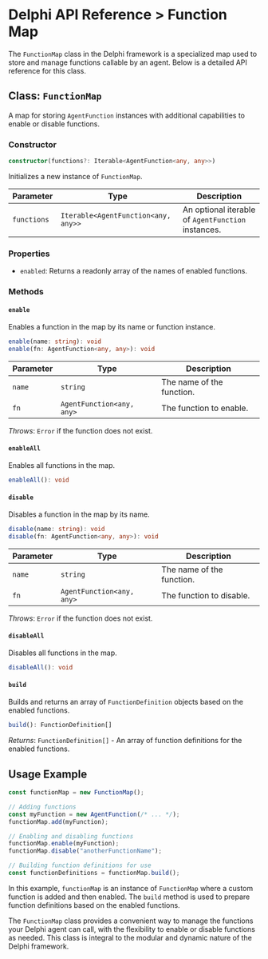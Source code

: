 # Delphi API Reference > Function Map

The `FunctionMap` class in the Delphi framework is a specialized map used to
store and manage functions callable by an agent. Below is a detailed API
reference for this class.

## Class: `FunctionMap`

A map for storing `AgentFunction` instances with additional capabilities to
enable or disable functions.

### Constructor

```typescript
constructor(functions?: Iterable<AgentFunction<any, any>>)
```

Initializes a new instance of `FunctionMap`.

| Parameter   | Type                                | Description                                        |
| ----------- | ----------------------------------- | -------------------------------------------------- |
| `functions` | `Iterable<AgentFunction<any, any>>` | An optional iterable of `AgentFunction` instances. |

### Properties

- `enabled`: Returns a readonly array of the names of enabled functions.

### Methods

#### `enable`

Enables a function in the map by its name or function instance.

```typescript
enable(name: string): void
enable(fn: AgentFunction<any, any>): void
```

| Parameter | Type                      | Description               |
| --------- | ------------------------- | ------------------------- |
| `name`    | `string`                  | The name of the function. |
| `fn`      | `AgentFunction<any, any>` | The function to enable.   |

_Throws_: `Error` if the function does not exist.

#### `enableAll`

Enables all functions in the map.

```typescript
enableAll(): void
```

#### `disable`

Disables a function in the map by its name.

```typescript
disable(name: string): void
disable(fn: AgentFunction<any, any>): void
```

| Parameter | Type                      | Description               |
| --------- | ------------------------- | ------------------------- |
| `name`    | `string`                  | The name of the function. |
| `fn`      | `AgentFunction<any, any>` | The function to disable.  |

_Throws_: `Error` if the function does not exist.

#### `disableAll`

Disables all functions in the map.

```typescript
disableAll(): void
```

#### `build`

Builds and returns an array of `FunctionDefinition` objects based on the enabled
functions.

```typescript
build(): FunctionDefinition[]
```

_Returns_: `FunctionDefinition[]` - An array of function definitions for the
enabled functions.

## Usage Example

```typescript
const functionMap = new FunctionMap();

// Adding functions
const myFunction = new AgentFunction(/* ... */);
functionMap.add(myFunction);

// Enabling and disabling functions
functionMap.enable(myFunction);
functionMap.disable("anotherFunctionName");

// Building function definitions for use
const functionDefinitions = functionMap.build();
```

In this example, `functionMap` is an instance of `FunctionMap` where a custom
function is added and then enabled. The `build` method is used to prepare
function definitions based on the enabled functions.

The `FunctionMap` class provides a convenient way to manage the functions your
Delphi agent can call, with the flexibility to enable or disable functions as
needed. This class is integral to the modular and dynamic nature of the Delphi
framework.
